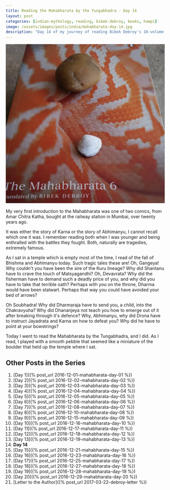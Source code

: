 ```yaml
---
title: Reading the Mahabharata by the Tungabhadra - Day 14
layout: post
categories: [indian-mythology, reading, bibek-debroy, books, hampi]
image: /assets/images/posts/india/mahabharata-day-14.jpg
description: "Day 14 of my journey of reading Bibek Debroy's 10-volume translation of the Mahabharata by the Tungabhadra."
---
```


![Mahabharata Day 14](/assets/images/posts/india/mahabharata-day-14.jpg)

My very first introduction to the Mahabharata was one of two comics, from Amar
Chitra Katha, bought at the railway station in Mumbai, over twenty years ago.

It was either the story of Karna or the story of Abhimanyu, I cannot recall
which one it was. I remember reading both when I was younger and being
enthralled with the battles they fought. Both, naturally are tragedies,
extremely famous.

As I sat in a temple which is empty most of the time, I read of the fall of
Bhishma and Abhimanyu today. Such tragic tales these are! Oh, Gangeya! Why
couldn't you have been the sire of the Kuru lineage? Why did Shantanu have to
crave the touch of Matsyagandhi? Oh, Devavrata? Why did the fisherman have to
demand such a deadly price of you, and why did you have to take that terrible
oath? Perhaps with you on the throne, Dharma would have been stalwart. Perhaps
that way you could have avoided your bed of arrows?

Oh Soubhadra! Why did Dharmaraja have to send you, a child, into the
Chakravyuha? Why did Dhananjeya not teach you how to emerge out of it after
breaking through it's defence? Why, Abhimanyu, why did Drona have to instruct
Jayadrata and Karna on how to defeat you? Why did he have to point at your
bowstrings?

Today I went to read the Mahabharata by the Tungabhadra, and I did. As I read,
I played with a smooth pebble that seemed like a miniature of the boulder that
held up the temple where I sat.

## Other Posts in the Series

1. [Day 1]({% post_url 2016-12-01-mahabharata-day-01 %})
1. [Day 2]({% post_url 2016-12-02-mahabharata-day-02 %})
1. [Day 3]({% post_url 2016-12-03-mahabharata-day-03 %})
1. [Day 4]({% post_url 2016-12-04-mahabharata-day-04 %})
1. [Day 5]({% post_url 2016-12-05-mahabharata-day-05 %})
1. [Day 6]({% post_url 2016-12-06-mahabharata-day-06 %})
1. [Day 7]({% post_url 2016-12-08-mahabharata-day-07 %})
1. [Day 8]({% post_url 2016-12-10-mahabharata-day-08 %})
1. [Day 9]({% post_url 2016-12-15-mahabharata-day-09 %})
1. [Day 10]({% post_url 2016-12-16-mahabharata-day-10 %})
1. [Day 11]({% post_url 2016-12-17-mahabharata-day-11 %})
1. [Day 12]({% post_url 2016-12-18-mahabharata-day-12 %})
1. [Day 13]({% post_url 2016-12-19-mahabharata-day-13 %})
1. **Day 14**
1. [Day 15]({% post_url 2016-12-21-mahabharata-day-15 %})
1. [Day 16]({% post_url 2016-12-23-mahabharata-day-16 %})
1. [Day 17]({% post_url 2016-12-25-mahabharata-day-17 %})
1. [Day 18]({% post_url 2016-12-27-mahabharata-day-18 %})
1. [Day 19]({% post_url 2016-12-28-mahabharata-day-19 %})
1. [Day 20]({% post_url 2016-12-29-mahabharata-day-20 %})
1. [Letter to the Author]({% post_url 2017-03-22-debroy-letter %})
